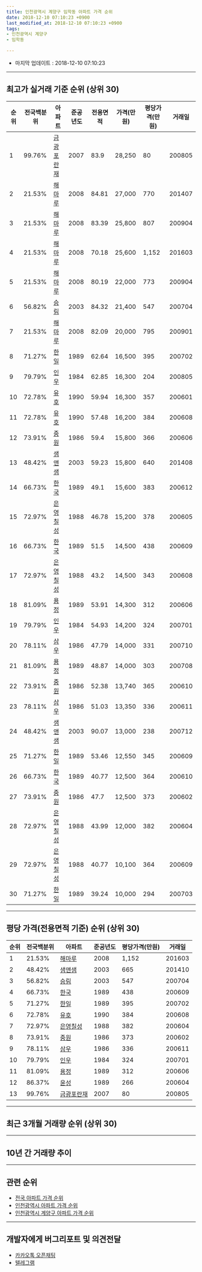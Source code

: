 ```yaml
---
title: 인천광역시 계양구 임학동 아파트 가격 순위
date: 2018-12-10 07:10:23 +0900
last_modified_at: 2018-12-10 07:10:23 +0900
tags:
- 인천광역시 계양구
- 임학동

---
```


* 마지막 업데이트 : 2018-12-10 07:10:23

---

## 최고가 실거래 기준 순위 (상위 30)


|순위|전국백분위|아파트|준공년도|전용면적|가격(만원)|평당가격(만원)|거래일|
|---|---|---|---|---|---|---|---|
|1|99.76%|[금광포란재](https://search.naver.com/search.naver?query=%EC%9D%B8%EC%B2%9C%EA%B4%91%EC%97%AD%EC%8B%9C+%EA%B3%84%EC%96%91%EA%B5%AC+%EC%9E%84%ED%95%99%EB%8F%99+%EA%B8%88%EA%B4%91%ED%8F%AC%EB%9E%80%EC%9E%AC)|2007|83.9|28,250|80|200805|
|2|21.53%|[해마루](https://search.naver.com/search.naver?query=%EC%9D%B8%EC%B2%9C%EA%B4%91%EC%97%AD%EC%8B%9C+%EA%B3%84%EC%96%91%EA%B5%AC+%EC%9E%84%ED%95%99%EB%8F%99+%ED%95%B4%EB%A7%88%EB%A3%A8)|2008|84.81|27,000|770|201407|
|3|21.53%|[해마루](https://search.naver.com/search.naver?query=%EC%9D%B8%EC%B2%9C%EA%B4%91%EC%97%AD%EC%8B%9C+%EA%B3%84%EC%96%91%EA%B5%AC+%EC%9E%84%ED%95%99%EB%8F%99+%ED%95%B4%EB%A7%88%EB%A3%A8)|2008|83.39|25,800|807|200904|
|4|21.53%|[해마루](https://search.naver.com/search.naver?query=%EC%9D%B8%EC%B2%9C%EA%B4%91%EC%97%AD%EC%8B%9C+%EA%B3%84%EC%96%91%EA%B5%AC+%EC%9E%84%ED%95%99%EB%8F%99+%ED%95%B4%EB%A7%88%EB%A3%A8)|2008|70.18|25,600|1,152|201603|
|5|21.53%|[해마루](https://search.naver.com/search.naver?query=%EC%9D%B8%EC%B2%9C%EA%B4%91%EC%97%AD%EC%8B%9C+%EA%B3%84%EC%96%91%EA%B5%AC+%EC%9E%84%ED%95%99%EB%8F%99+%ED%95%B4%EB%A7%88%EB%A3%A8)|2008|80.19|22,000|773|200904|
|6|56.82%|[승림](https://search.naver.com/search.naver?query=%EC%9D%B8%EC%B2%9C%EA%B4%91%EC%97%AD%EC%8B%9C+%EA%B3%84%EC%96%91%EA%B5%AC+%EC%9E%84%ED%95%99%EB%8F%99+%EC%8A%B9%EB%A6%BC)|2003|84.32|21,400|547|200704|
|7|21.53%|[해마루](https://search.naver.com/search.naver?query=%EC%9D%B8%EC%B2%9C%EA%B4%91%EC%97%AD%EC%8B%9C+%EA%B3%84%EC%96%91%EA%B5%AC+%EC%9E%84%ED%95%99%EB%8F%99+%ED%95%B4%EB%A7%88%EB%A3%A8)|2008|82.09|20,000|795|200901|
|8|71.27%|[한일](https://search.naver.com/search.naver?query=%EC%9D%B8%EC%B2%9C%EA%B4%91%EC%97%AD%EC%8B%9C+%EA%B3%84%EC%96%91%EA%B5%AC+%EC%9E%84%ED%95%99%EB%8F%99+%ED%95%9C%EC%9D%BC)|1989|62.64|16,500|395|200702|
|9|79.79%|[인우](https://search.naver.com/search.naver?query=%EC%9D%B8%EC%B2%9C%EA%B4%91%EC%97%AD%EC%8B%9C+%EA%B3%84%EC%96%91%EA%B5%AC+%EC%9E%84%ED%95%99%EB%8F%99+%EC%9D%B8%EC%9A%B0)|1984|62.85|16,300|204|200805|
|10|72.78%|[유호](https://search.naver.com/search.naver?query=%EC%9D%B8%EC%B2%9C%EA%B4%91%EC%97%AD%EC%8B%9C+%EA%B3%84%EC%96%91%EA%B5%AC+%EC%9E%84%ED%95%99%EB%8F%99+%EC%9C%A0%ED%98%B8)|1990|59.94|16,300|357|200601|
|11|72.78%|[유호](https://search.naver.com/search.naver?query=%EC%9D%B8%EC%B2%9C%EA%B4%91%EC%97%AD%EC%8B%9C+%EA%B3%84%EC%96%91%EA%B5%AC+%EC%9E%84%ED%95%99%EB%8F%99+%EC%9C%A0%ED%98%B8)|1990|57.48|16,200|384|200608|
|12|73.91%|[중원](https://search.naver.com/search.naver?query=%EC%9D%B8%EC%B2%9C%EA%B4%91%EC%97%AD%EC%8B%9C+%EA%B3%84%EC%96%91%EA%B5%AC+%EC%9E%84%ED%95%99%EB%8F%99+%EC%A4%91%EC%9B%90)|1986|59.4|15,800|366|200606|
|13|48.42%|[샘앤샘](https://search.naver.com/search.naver?query=%EC%9D%B8%EC%B2%9C%EA%B4%91%EC%97%AD%EC%8B%9C+%EA%B3%84%EC%96%91%EA%B5%AC+%EC%9E%84%ED%95%99%EB%8F%99+%EC%83%98%EC%95%A4%EC%83%98)|2003|59.23|15,800|640|201408|
|14|66.73%|[한국](https://search.naver.com/search.naver?query=%EC%9D%B8%EC%B2%9C%EA%B4%91%EC%97%AD%EC%8B%9C+%EA%B3%84%EC%96%91%EA%B5%AC+%EC%9E%84%ED%95%99%EB%8F%99+%ED%95%9C%EA%B5%AD)|1989|49.1|15,600|383|200612|
|15|72.97%|[은영칠성](https://search.naver.com/search.naver?query=%EC%9D%B8%EC%B2%9C%EA%B4%91%EC%97%AD%EC%8B%9C+%EA%B3%84%EC%96%91%EA%B5%AC+%EC%9E%84%ED%95%99%EB%8F%99+%EC%9D%80%EC%98%81%EC%B9%A0%EC%84%B1)|1988|46.78|15,200|378|200605|
|16|66.73%|[한국](https://search.naver.com/search.naver?query=%EC%9D%B8%EC%B2%9C%EA%B4%91%EC%97%AD%EC%8B%9C+%EA%B3%84%EC%96%91%EA%B5%AC+%EC%9E%84%ED%95%99%EB%8F%99+%ED%95%9C%EA%B5%AD)|1989|51.5|14,500|438|200609|
|17|72.97%|[은영칠성](https://search.naver.com/search.naver?query=%EC%9D%B8%EC%B2%9C%EA%B4%91%EC%97%AD%EC%8B%9C+%EA%B3%84%EC%96%91%EA%B5%AC+%EC%9E%84%ED%95%99%EB%8F%99+%EC%9D%80%EC%98%81%EC%B9%A0%EC%84%B1)|1988|43.2|14,500|343|200608|
|18|81.09%|[용정](https://search.naver.com/search.naver?query=%EC%9D%B8%EC%B2%9C%EA%B4%91%EC%97%AD%EC%8B%9C+%EA%B3%84%EC%96%91%EA%B5%AC+%EC%9E%84%ED%95%99%EB%8F%99+%EC%9A%A9%EC%A0%95)|1989|53.91|14,300|312|200606|
|19|79.79%|[인우](https://search.naver.com/search.naver?query=%EC%9D%B8%EC%B2%9C%EA%B4%91%EC%97%AD%EC%8B%9C+%EA%B3%84%EC%96%91%EA%B5%AC+%EC%9E%84%ED%95%99%EB%8F%99+%EC%9D%B8%EC%9A%B0)|1984|54.93|14,200|324|200701|
|20|78.11%|[삼우](https://search.naver.com/search.naver?query=%EC%9D%B8%EC%B2%9C%EA%B4%91%EC%97%AD%EC%8B%9C+%EA%B3%84%EC%96%91%EA%B5%AC+%EC%9E%84%ED%95%99%EB%8F%99+%EC%82%BC%EC%9A%B0)|1986|47.79|14,000|331|200710|
|21|81.09%|[용정](https://search.naver.com/search.naver?query=%EC%9D%B8%EC%B2%9C%EA%B4%91%EC%97%AD%EC%8B%9C+%EA%B3%84%EC%96%91%EA%B5%AC+%EC%9E%84%ED%95%99%EB%8F%99+%EC%9A%A9%EC%A0%95)|1989|48.87|14,000|303|200708|
|22|73.91%|[중원](https://search.naver.com/search.naver?query=%EC%9D%B8%EC%B2%9C%EA%B4%91%EC%97%AD%EC%8B%9C+%EA%B3%84%EC%96%91%EA%B5%AC+%EC%9E%84%ED%95%99%EB%8F%99+%EC%A4%91%EC%9B%90)|1986|52.38|13,740|365|200610|
|23|78.11%|[삼우](https://search.naver.com/search.naver?query=%EC%9D%B8%EC%B2%9C%EA%B4%91%EC%97%AD%EC%8B%9C+%EA%B3%84%EC%96%91%EA%B5%AC+%EC%9E%84%ED%95%99%EB%8F%99+%EC%82%BC%EC%9A%B0)|1986|51.03|13,350|336|200611|
|24|48.42%|[샘앤샘](https://search.naver.com/search.naver?query=%EC%9D%B8%EC%B2%9C%EA%B4%91%EC%97%AD%EC%8B%9C+%EA%B3%84%EC%96%91%EA%B5%AC+%EC%9E%84%ED%95%99%EB%8F%99+%EC%83%98%EC%95%A4%EC%83%98)|2003|90.07|13,000|238|200712|
|25|71.27%|[한일](https://search.naver.com/search.naver?query=%EC%9D%B8%EC%B2%9C%EA%B4%91%EC%97%AD%EC%8B%9C+%EA%B3%84%EC%96%91%EA%B5%AC+%EC%9E%84%ED%95%99%EB%8F%99+%ED%95%9C%EC%9D%BC)|1989|53.46|12,550|345|200609|
|26|66.73%|[한국](https://search.naver.com/search.naver?query=%EC%9D%B8%EC%B2%9C%EA%B4%91%EC%97%AD%EC%8B%9C+%EA%B3%84%EC%96%91%EA%B5%AC+%EC%9E%84%ED%95%99%EB%8F%99+%ED%95%9C%EA%B5%AD)|1989|40.77|12,500|364|200610|
|27|73.91%|[중원](https://search.naver.com/search.naver?query=%EC%9D%B8%EC%B2%9C%EA%B4%91%EC%97%AD%EC%8B%9C+%EA%B3%84%EC%96%91%EA%B5%AC+%EC%9E%84%ED%95%99%EB%8F%99+%EC%A4%91%EC%9B%90)|1986|47.7|12,500|373|200602|
|28|72.97%|[은영칠성](https://search.naver.com/search.naver?query=%EC%9D%B8%EC%B2%9C%EA%B4%91%EC%97%AD%EC%8B%9C+%EA%B3%84%EC%96%91%EA%B5%AC+%EC%9E%84%ED%95%99%EB%8F%99+%EC%9D%80%EC%98%81%EC%B9%A0%EC%84%B1)|1988|43.99|12,000|382|200604|
|29|72.97%|[은영칠성](https://search.naver.com/search.naver?query=%EC%9D%B8%EC%B2%9C%EA%B4%91%EC%97%AD%EC%8B%9C+%EA%B3%84%EC%96%91%EA%B5%AC+%EC%9E%84%ED%95%99%EB%8F%99+%EC%9D%80%EC%98%81%EC%B9%A0%EC%84%B1)|1988|40.77|10,100|364|200609|
|30|71.27%|[한일](https://search.naver.com/search.naver?query=%EC%9D%B8%EC%B2%9C%EA%B4%91%EC%97%AD%EC%8B%9C+%EA%B3%84%EC%96%91%EA%B5%AC+%EC%9E%84%ED%95%99%EB%8F%99+%ED%95%9C%EC%9D%BC)|1989|39.24|10,000|294|200703|


---

## 평당 가격(전용면적 기준) 순위 (상위 30)


|순위|전국백분위|아파트|준공년도|평당가격(만원)|거래일|
|---|---|---|---|---|---|
|1|21.53%|[해마루](https://search.naver.com/search.naver?query=%EC%9D%B8%EC%B2%9C%EA%B4%91%EC%97%AD%EC%8B%9C+%EA%B3%84%EC%96%91%EA%B5%AC+%EC%9E%84%ED%95%99%EB%8F%99+%ED%95%B4%EB%A7%88%EB%A3%A8)|2008|1,152|201603|
|2|48.42%|[샘앤샘](https://search.naver.com/search.naver?query=%EC%9D%B8%EC%B2%9C%EA%B4%91%EC%97%AD%EC%8B%9C+%EA%B3%84%EC%96%91%EA%B5%AC+%EC%9E%84%ED%95%99%EB%8F%99+%EC%83%98%EC%95%A4%EC%83%98)|2003|665|201410|
|3|56.82%|[승림](https://search.naver.com/search.naver?query=%EC%9D%B8%EC%B2%9C%EA%B4%91%EC%97%AD%EC%8B%9C+%EA%B3%84%EC%96%91%EA%B5%AC+%EC%9E%84%ED%95%99%EB%8F%99+%EC%8A%B9%EB%A6%BC)|2003|547|200704|
|4|66.73%|[한국](https://search.naver.com/search.naver?query=%EC%9D%B8%EC%B2%9C%EA%B4%91%EC%97%AD%EC%8B%9C+%EA%B3%84%EC%96%91%EA%B5%AC+%EC%9E%84%ED%95%99%EB%8F%99+%ED%95%9C%EA%B5%AD)|1989|438|200609|
|5|71.27%|[한일](https://search.naver.com/search.naver?query=%EC%9D%B8%EC%B2%9C%EA%B4%91%EC%97%AD%EC%8B%9C+%EA%B3%84%EC%96%91%EA%B5%AC+%EC%9E%84%ED%95%99%EB%8F%99+%ED%95%9C%EC%9D%BC)|1989|395|200702|
|6|72.78%|[유호](https://search.naver.com/search.naver?query=%EC%9D%B8%EC%B2%9C%EA%B4%91%EC%97%AD%EC%8B%9C+%EA%B3%84%EC%96%91%EA%B5%AC+%EC%9E%84%ED%95%99%EB%8F%99+%EC%9C%A0%ED%98%B8)|1990|384|200608|
|7|72.97%|[은영칠성](https://search.naver.com/search.naver?query=%EC%9D%B8%EC%B2%9C%EA%B4%91%EC%97%AD%EC%8B%9C+%EA%B3%84%EC%96%91%EA%B5%AC+%EC%9E%84%ED%95%99%EB%8F%99+%EC%9D%80%EC%98%81%EC%B9%A0%EC%84%B1)|1988|382|200604|
|8|73.91%|[중원](https://search.naver.com/search.naver?query=%EC%9D%B8%EC%B2%9C%EA%B4%91%EC%97%AD%EC%8B%9C+%EA%B3%84%EC%96%91%EA%B5%AC+%EC%9E%84%ED%95%99%EB%8F%99+%EC%A4%91%EC%9B%90)|1986|373|200602|
|9|78.11%|[삼우](https://search.naver.com/search.naver?query=%EC%9D%B8%EC%B2%9C%EA%B4%91%EC%97%AD%EC%8B%9C+%EA%B3%84%EC%96%91%EA%B5%AC+%EC%9E%84%ED%95%99%EB%8F%99+%EC%82%BC%EC%9A%B0)|1986|336|200611|
|10|79.79%|[인우](https://search.naver.com/search.naver?query=%EC%9D%B8%EC%B2%9C%EA%B4%91%EC%97%AD%EC%8B%9C+%EA%B3%84%EC%96%91%EA%B5%AC+%EC%9E%84%ED%95%99%EB%8F%99+%EC%9D%B8%EC%9A%B0)|1984|324|200701|
|11|81.09%|[용정](https://search.naver.com/search.naver?query=%EC%9D%B8%EC%B2%9C%EA%B4%91%EC%97%AD%EC%8B%9C+%EA%B3%84%EC%96%91%EA%B5%AC+%EC%9E%84%ED%95%99%EB%8F%99+%EC%9A%A9%EC%A0%95)|1989|312|200606|
|12|86.37%|[윤성](https://search.naver.com/search.naver?query=%EC%9D%B8%EC%B2%9C%EA%B4%91%EC%97%AD%EC%8B%9C+%EA%B3%84%EC%96%91%EA%B5%AC+%EC%9E%84%ED%95%99%EB%8F%99+%EC%9C%A4%EC%84%B1)|1989|266|200604|
|13|99.76%|[금광포란재](https://search.naver.com/search.naver?query=%EC%9D%B8%EC%B2%9C%EA%B4%91%EC%97%AD%EC%8B%9C+%EA%B3%84%EC%96%91%EA%B5%AC+%EC%9E%84%ED%95%99%EB%8F%99+%EA%B8%88%EA%B4%91%ED%8F%AC%EB%9E%80%EC%9E%AC)|2007|80|200805|


---

## 최근 3개월 거래량 순위 (상위 30)


<div style="width:100%;">
    <canvas id="deal_count_ranking" height="250"></canvas>
</div>


<script>
new Chart(document.getElementById("deal_count_ranking"), {
    type: 'horizontalBar',
    data: {
        labels: ['한국', '은영칠성', '샘앤샘', '해마루'],
        datasets: [{
            label: '실거래 수',
            data: [1, 1, 1, 1],
            borderColor: "rgba(255, 0, 128, 1)",
            backgroundColor: "rgba(255, 0, 128, 0.5)",
            fill: false,
        }]
    },
    options: {
        responsive: true,
        title: {
            display: true,
            text: '최근 3개월 거래량 순위'
        },
        tooltips: {
            mode: 'index',
            intersect: false,
            callbacks: {
                title: function(tooltipItems, data) {
                    return "실거래 수:";
                },
                label: function(tooltipItem, data) {
                    return data.labels[tooltipItem.index] + ": " + tooltipItem.xLabel;
                }
            }
        },
        hover: {
            mode: 'nearest',
            intersect: true
        },
        scales: {
            xAxes: [{
                display: true,
                scaleLabel: {
                    display: true,
                    labelString: '실거래 수'
                },
                ticks: {
                    suggestedMin: 0,
                }
            }],
            yAxes: [{
                display: true,
                ticks: {
                    autoSkip: false,
                    callback: function(value, index, values) {
                        if (value.length > 15)
                            return value.substr(0, 13) + "...";
                        else
                            return value;
                    }
                },
                scaleLabel: {
                    display: false,
                }
            }]
        }
    }
});

</script>


---

## 10년 간 거래량 추이


<div style="width:100%;">
    <canvas id="deal_progress" height="250"></canvas>
</div>

<script>
new Chart(document.getElementById("deal_progress"), {
    type: 'line',
    data: {
        labels: ['200812','200901','200902','200903','200904','200905','200906','200907','200908','200909','200910','200911','200912','201001','201002','201003','201004','201005','201006','201007','201008','201009','201010','201011','201012','201101','201102','201103','201104','201105','201106','201107','201108','201109','201110','201111','201112','201201','201202','201203','201204','201205','201206','201207','201208','201209','201210','201211','201212','201301','201302','201303','201304','201305','201306','201307','201308','201309','201310','201311','201312','201401','201402','201403','201404','201405','201406','201407','201408','201409','201410','201411','201412','201501','201502','201503','201504','201505','201506','201507','201508','201509','201510','201511','201512','201601','201602','201603','201604','201605','201606','201607','201608','201609','201610','201611','201612','201701','201702','201703','201704','201705','201706','201707','201708','201709','201710','201711','201712','201801','201802','201803','201804','201805','201806','201807','201808','201809','201810','201811','201812'],
        datasets: [{
            label: '실거래 수',
            pointRadius: 1,
            data: [1, 6, 6, 7, 7, 5, 2, 7, 4, 6, 2, 5, 1, 2, 2, 4, 2, 1, 1, 4, 2, 2, 4, 1, 2, 3, 6, 3, 4, 3, 6, 4, 3, 9, 8, 6, 4, 2, 4, 3, 4, 4, 7, 1, 1, 2, 5, 2, 4, 1, 2, 1, 5, 9, 5, 4, 3, 8, 5, 3, 3, 12, 11, 13, 1, 6, 7, 12, 13, 14, 13, 1, 7, 2, 8, 19, 16, 8, 7, 10, 7, 12, 7, 8, 7, 5, 7, 12, 7, 10, 12, 14, 11, 9, 12, 7, 11, 2, 7, 12, 9, 9, 9, 5, 8, 9, 1, 7, 7, 8, 4, 7, 7, 3, 6, 2, 2, 1, 2, 2, 0],
            borderColor: "rgba(255, 201, 14, 1)",
            backgroundColor: "rgba(255, 201, 14, 0.5)",
            fill: true,
        }]
    },
    options: {
        responsive: true,
        title: {
            display: true,
            text: '10년간 거래량 추이'
        },
        tooltips: {
            mode: 'index',
            intersect: false,
        },
        hover: {
            mode: 'nearest',
            intersect: true
        },
        scales: {
            xAxes: [{
                display: true,
                scaleLabel: {
                    display: true,
                    labelString: '년/월'
                }
            }],
            yAxes: [{
                display: true,
                ticks: {
                    suggestedMin: 0,
                },
                scaleLabel: {
                    display: true,
                    labelString: '실거래 수'
                }
            }]
        }
    }
});

</script>


---

## 관련 순위

- [전국 아파트 가격 순위](https://inasie.github.io/apt-ranking/전국)
- [인천광역시 아파트 가격 순위](https://inasie.github.io/apt-ranking/인천광역시)
- [인천광역시 계양구 아파트 가격 순위](https://inasie.github.io/apt-ranking/인천광역시-계양구)


---

## 개발자에게 버그리포트 및 의견전달

- [카카오톡 오픈채팅](https://open.kakao.com/o/gLJUAP4)
- [텔레그램](https://t.me/inasie)

